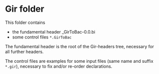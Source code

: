 Gir folder
==========

This folder contains

- the fundamental header _GirToBac-0.0.bi
- some control files `*.GirToBac`

The fundamental header is the root of the Gir-headers tree, necessary
for all further headers.

The control files are examples for some input files (same name and suffix `*.gir`), necessary
to fix and/or re-order declarations.
